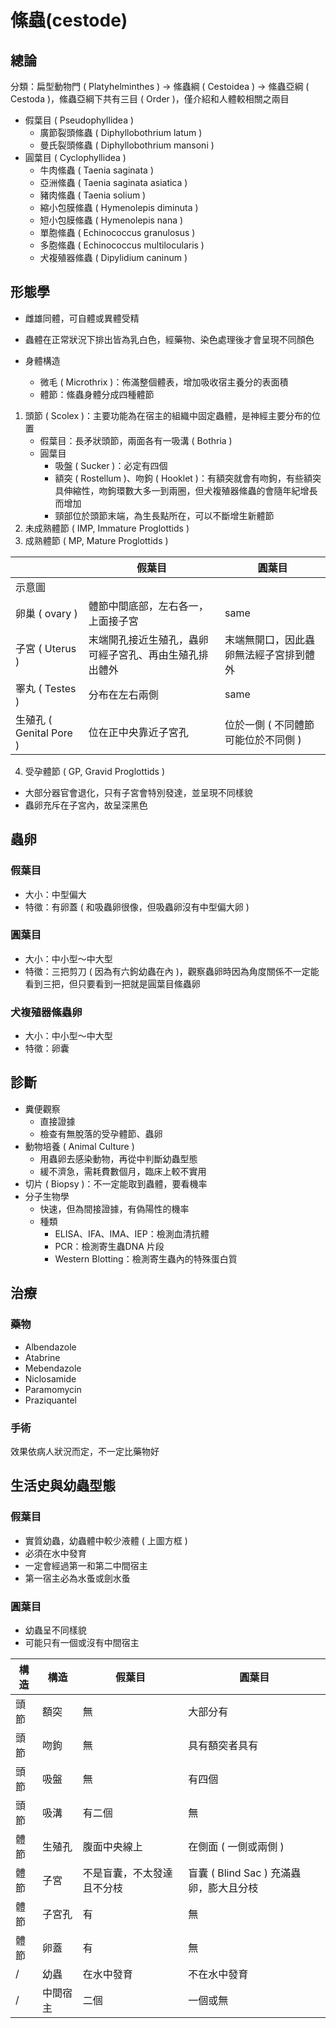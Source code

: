 # 絛蟲(cestode)

## 總論 
分類：扁型動物門 ( Platyhelminthes ) →  絛蟲綱 ( Cestoidea ) →  絛蟲亞綱 ( Cestoda )，絛蟲亞綱下共有三目 ( Order )，僅介紹和人體較相關之兩目 
- 假葉目 ( Pseudophyllidea ) 
  - 廣節裂頭絛蟲 ( Diphyllobothrium latum ) 
  - 曼氏裂頭絛蟲 ( Diphyllobothrium mansoni ) 
- 圓葉目 ( Cyclophyllidea ) 
  - 牛肉絛蟲 ( Taenia saginata ) 
  - 亞洲絛蟲 ( Taenia saginata asiatica ) 
  - 豬肉絛蟲 ( Taenia solium ) 
  - 縮小包膜絛蟲 ( Hymenolepis diminuta ) 
  - 短小包膜絛蟲 ( Hymenolepis nana ) 
  - 單胞絛蟲 ( Echinococcus granulosus ) 
  - 多胞絛蟲 ( Echinococcus multilocularis ) 
  - 犬複殖器絛蟲 ( Dipylidium caninum ) 

## 形態學

- 雌雄同體，可自體或異體受精 
- 蟲體在正常狀況下排出皆為乳白色，經藥物、染色處理後才會呈現不同顏色 

- 身體構造 
  - 微毛 ( Microthrix )：佈滿整個體表，增加吸收宿主養分的表面積 
  - 體節：絛蟲身體分成四種體節

1. 頭節 ( Scolex )：主要功能為在宿主的組織中固定蟲體，是神經主要分布的位置
   - 假葉目：長矛狀頭節，兩面各有一吸溝 ( Bothria ) 
   - 圓葉目 
     - 吸盤 ( Sucker )：必定有四個 
     - 額突 ( Rostellum )、吻鉤 ( Hooklet )：有額突就會有吻鉤，有些額突具伸縮性，吻鉤環數大多一到兩圈，但犬複殖器絛蟲的會隨年紀增長而增加 
     - 頸部位於頭節末端，為生長點所在，可以不斷增生新體節 
2. 未成熟體節 ( IMP, Immature Proglottids )
3. 成熟體節 ( MP, Mature Proglottids )

||假葉目|圓葉目|
|---|---|---|
|示意圖|||
|卵巢 ( ovary ) |體節中間底部，左右各一，上面接子宮|same|
|子宮 ( Uterus )|末端開孔接近生殖孔，蟲卵可經子宮孔、再由生殖孔排出體外|末端無開口，因此蟲卵無法經子宮排到體外|
|睪丸 ( Testes ) |分布在左右兩側 |same|
|生殖孔 ( Genital Pore ) |位在正中央靠近子宮孔|位於一側 ( 不同體節可能位於不同側 ) |

4. 受孕體節 ( GP, Gravid Proglottids )  
  - 大部分器官會退化，只有子宮會特別發達，並呈現不同樣貌 
  - 蟲卵充斥在子宮內，故呈深黑色

## 蟲卵

### 假葉目 

- 大小：中型偏大 
- 特徵：有卵蓋 ( 和吸蟲卵很像，但吸蟲卵沒有中型偏大卵 ) 

### 圓葉目 
- 大小：中小型～中大型 
- 特徵：三把剪刀 ( 因為有六鉤幼蟲在內 )，觀察蟲卵時因為角度關係不一定能看到三把，但只要看到一把就是圓葉目絛蟲卵 

### 犬複殖器絛蟲卵 
- 大小：中小型～中大型 
- 特徵：卵囊

## 診斷

- 糞便觀察 
  - 直接證據 
  - 檢查有無脫落的受孕體節、蟲卵 
- 動物培養 ( Animal Culture ) 
  - 用蟲卵去感染動物，再從中判斷幼蟲型態 
  - 緩不濟急，需耗費數個月，臨床上較不實用 
- 切片 ( Biopsy )：不一定能取到蟲體，要看機率 
- 分子生物學 
  - 快速，但為間接證據，有偽陽性的機率 
  - 種類 
    - ELISA、IFA、IMA、IEP：檢測血清抗體 
    - PCR：檢測寄生蟲DNA 片段 
    - Western Blotting：檢測寄生蟲內的特殊蛋白質

## 治療 

### 藥物 

- Albendazole
- Atabrine
- Mebendazole 
- Niclosamide
- Paramomycin
- Praziquantel 

### 手術

效果依病人狀況而定，不一定比藥物好 


##  生活史與幼蟲型態

### 假葉目

- 實質幼蟲，幼蟲體中較少液體 ( 上圖方框 )
- 必須在水中發育 
- 一定會經過第一和第二中間宿主 
- 第一宿主必為水蚤或劍水蚤 

### 圓葉目

- 幼蟲呈不同樣貌 
- 可能只有一個或沒有中間宿主

| 構造 | 構造 |假葉目|圓葉目|
|---|---|---|---|
| 頭節 | 額突 |無 |大部分有|
| 頭節 | 吻鉤 |無| 具有額突者具有 |
| 頭節 | 吸盤 | 無 | 有四個| 
| 頭節 | 吸溝 | 有二個 | 無| 
| 體節 | 生殖孔 | 腹面中央線上 | 在側面 ( 一側或兩側 ) |
| 體節 | 子宮 |不是盲囊，不太發達且不分枝 | 盲囊 ( Blind Sac ) 充滿蟲卵，膨大且分枝 |
| 體節 | 子宮孔 | 有 | 無 |
| 體節 | 卵蓋 | 有 |無| 
|/| 幼蟲 | 在水中發育 | 不在水中發育 |
|/| 中間宿主 | 二個 | 一個或無 |

